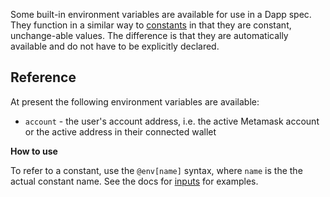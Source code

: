 Some built-in environment variables are available for use in a Dapp spec. They function in a similar way to [constants](../Constants) in that they are constant, unchange-able values. The difference is that they are automatically available and do not have to be explicitly declared.


## Reference

At present the following environment variables are available:

* `account` - the user's account address, i.e. the active Metamask account or the active address in their connected wallet

**How to use**

To refer to a constant, use the `@env[name]` syntax, where `name` is the the actual constant name. See the docs for [inputs](../Inputs) for examples.
